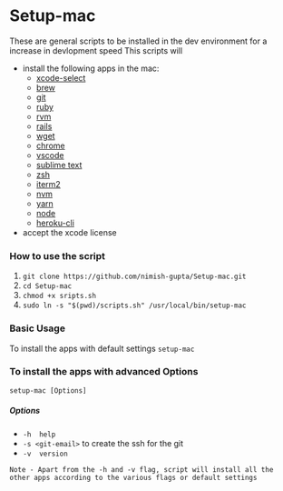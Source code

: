 # Setup-mac
These are general scripts to be installed in  the dev environment for a increase in devlopment speed
This scripts will
  - install the following apps in the mac:
    * [xcode-select](https://developer.apple.com/legacy/library/documentation/Darwin/Reference/ManPages/man1/xcode-select.1.html)
    * [brew](https://brew.sh/)
    * [git](https://git-scm.com/)
    * [ruby](http://www.ruby-lang.org/en/)
    * [rvm](https://rvm.io/)
    * [rails](http://rubyonrails.org/)
    * [wget](https://www.gnu.org/software/wget/)
    * [chrome](https://www.google.com/chrome/)
    * [vscode](https://code.visualstudio.com/)
    * [sublime text](https://www.sublimetext.com/)
    * [zsh](http://ohmyz.sh/)
    * [iterm2](https://www.iterm2.com/)
    * [nvm](https://github.com/creationix/nvm)
    * [yarn](https://yarnpkg.com/lang/en/)
    * [node](https://nodejs.org/en/)
    * [heroku-cli](https://devcenter.heroku.com/articles/heroku-cli)
  - accept the xcode license


### How to use the script
  1. `git clone https://github.com/nimish-gupta/Setup-mac.git`
  2. `cd Setup-mac`
  3. `chmod +x sripts.sh`
  4. `sudo ln -s "$(pwd)/scripts.sh" /usr/local/bin/setup-mac`

### Basic Usage
To install the apps with default settings
`setup-mac`

### To install the apps with advanced Options
`setup-mac [Options]`

##### Options

  * `-h  help`
  * `-s <git-email>` to create the ssh for the git 
  * `-v  version`

```Note - Apart from the -h and -v flag, script will install all the other apps according to the various flags or default settings ```
